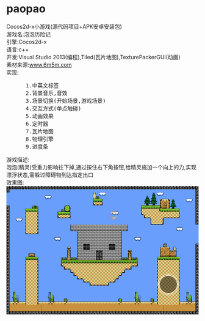 # paopao
Cocos2d-x小游戏(源代码项目+APK安卓安装包)<br>
游戏名:泡泡历险记<br>
引擎:Cocos2d-x<br>
语言:c++<br>
开发:Visual Studio 2013(编程),Tiled(瓦片地图),TexturePackerGUI(动画)<br>
素材来源:www.6m5m.com<br>
实现: 
<PRE>
      1.中英文标签
      2.背景音乐,音效
      3.场景切换(开始场景,游戏场景)
      4.交互方式(单点触碰)
      5.动画效果
      6.定时器
      7.瓦片地图
      8.物理引擎
      9.进度条
</PRE>
游戏描述:<br>
  泡泡(精灵)受重力影响往下掉,通过按住右下角按钮,给精灵施加一个向上的力,实现漂浮状态,需躲过障碍物到达指定出口<br>
效果图:
![image](https://github.com/Justinhol/paopao/blob/master/CocosProject3/Resources/effect.png)
